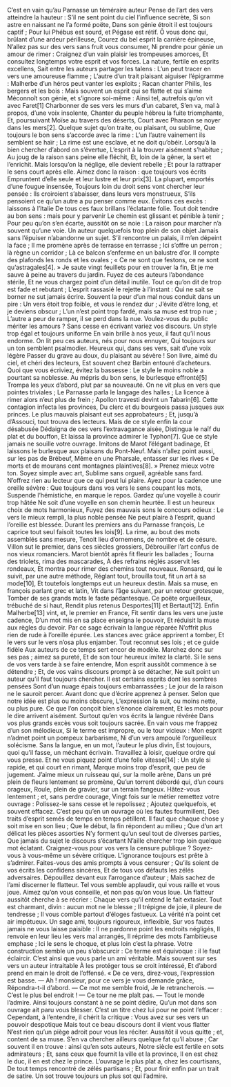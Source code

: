 C’est en vain qu’au Parnasse un téméraire auteur
Pense de l’art des vers atteindre la hauteur :
S’il ne sent point du ciel l’influence secrète,
Si son astre en naissant ne l’a formé poëte,
Dans son génie étroit il est toujours captif ;
Pour lui Phébus est sourd, et Pégase est rétif.
Ô vous donc qui, brûlant d’une ardeur périlleuse,
Courez du bel esprit la carrière épineuse,
N’allez pas sur des vers sans fruit vous consumer,
Ni prendre pour génie un amour de rimer :
Craignez d’un vain plaisir les trompeuses amorces,
Et consultez longtemps votre esprit et vos forces.
La nature, fertile en esprits excellens,
Sait entre les auteurs partager les talens :
L’un peut tracer en vers une amoureuse flamme ;
L’autre d’un trait plaisant aiguiser l’épigramme :
Malherbe d’un héros peut vanter les exploits ;
Racan chanter Philis, les bergers et les bois :
Mais souvent un esprit qui se flatte et qui s’aime
Méconnoît son génie, et s’ignore soi-même :
Ainsi tel, autrefois qu’on vit avec Faret[1]
Charbonner de ses vers les murs d’un cabaret,
S’en va, mal à propos, d’une voix insolente,
Chanter du peuple hébreu la fuite triomphante,
Et, poursuivant Moïse au travers des déserts,
Court avec Pharaon se noyer dans les mers[2].
Quelque sujet qu’on traite, ou plaisant, ou sublime,
Que toujours le bon sens s’accorde avec la rime :
L’un l’autre vainement ils semblent se haïr ;
La rime est une esclave, et ne doit qu’obéir.
Lorsqu’à la bien chercher d’abord on s’évertue,
L’esprit à la trouver aisément s’habitue ;
Au joug de la raison sans peine elle fléchit,
Et, loin de la gêner, la sert et l’enrichit.
Mais lorsqu’on la néglige, elle devient rebelle ;
Et pour la rattraper le sens court après elle.
Aimez donc la raison : que toujours vos écrits
Empruntent d’elle seule et leur lustre et leur prix[3].
La plupart, emportés d’une fougue insensée,
Toujours loin du droit sens vont chercher leur pensée :
Ils croiroient s’abaisser, dans leurs vers monstrueux,
S’ils pensoient ce qu’un autre a pu penser comme eux.
Évitons ces excès : laissons à l’Italie
De tous ces faux brillans l’éclatante folie.
Tout doit tendre au bon sens : mais pour y parvenir
Le chemin est glissant et pénible à tenir ;
Pour peu qu’on s’en écarte, aussitôt on se noie :
La raison pour marcher n’a souvent qu’une voie.
Un auteur quelquefois trop plein de son objet
Jamais sans l’épuiser n’abandonne un sujet.
S’il rencontre un palais, il m’en dépeint la face ;
Il me promène après de terrasse en terrasse ;
Ici s’offre un perron ; là règne un corridor ;
Là ce balcon s’enferme en un balustre d’or.
Il compte des plafonds les ronds et les ovales ;
« Ce ne sont que festons, ce ne sont qu’astragales[4]. »
Je saute vingt feuillets pour en trouver la fin,
Et je me sauve à peine au travers du jardin.
Fuyez de ces auteurs l’abondance stérile,
Et ne vous chargez point d’un détail inutile.
Tout ce qu’on dit de trop est fade et rebutant ;
L’esprit rassasié le rejette à l’instant :
Qui ne sait se borner ne sut jamais écrire.
Souvent la peur d’un mal nous conduit dans un pire :
Un vers étoit trop foible, et vous le rendez dur ;
J’évite d’être long, et je deviens obscur ;
L’un n’est point trop fardé, mais sa muse est trop nue ;
L’autre a peur de ramper, il se perd dans la nue.
Voulez-vous du public mériter les amours ?
Sans cesse en écrivant variez vos discours.
Un style trop égal et toujours uniforme
En vain brille à nos yeux, il faut qu’il nous endorme.
On lit peu ces auteurs, nés pour nous ennuyer,
Qui toujours sur un ton semblent psalmodier.
Heureux qui, dans ses vers, sait d’une voix légère
Passer du grave au doux, du plaisant au sévère !
Son livre, aimé du ciel, et chéri des lecteurs,
Est souvent chez Barbin entouré d’acheteurs.
Quoi que vous écriviez, évitez la bassesse :
Le style le moins noble a pourtant sa noblesse.
Au mépris du bon sens, le burlesque effronté[5]
Trompa les yeux d’abord, plut par sa nouveauté.
On ne vit plus en vers que pointes triviales ;
Le Parnasse parla le langage des halles ;
La licence à rimer alors n’eut plus de frein ;
Apollon travesti devint un Tabarin[6].
Cette contagion infecta les provinces,
Du clerc et du bourgeois passa jusques aux princes.
Le plus mauvais plaisant eut ses approbateurs ;
Et, jusqu’à d’Assouci, tout trouva des lecteurs.
Mais de ce style enfin la cour désabusée
Dédaigna de ces vers l’extravagance aisée,
Distingua le naïf du plat et du bouffon,
Et laissa la province admirer le Typhon[7].
Que ce style jamais ne souille votre ouvrage.
Imitons de Marot l’élégant badinage,
Et laissons le burlesque aux plaisans du Pont-Neuf.
Mais n’allez point aussi, sur les pas de Brébeuf,
Même en une Pharsale, entasser sur les rives
« De morts et de mourans cent montagnes plaintives[8]. »
Prenez mieux votre ton. Soyez simple avec art,
Sublime sans orgueil, agréable sans fard.
N’offrez rien au lecteur que ce qui peut lui plaire.
Ayez pour la cadence une oreille sévère :
Que toujours dans vos vers le sens coupant les mots,
Suspende l’hémistiche, en marque le repos.
Gardez qu’une voyelle à courir trop hâtée
Ne soit d’une voyelle en son chemin heurtée.
Il est un heureux choix de mots harmonieux,
Fuyez des mauvais sons le concours odieux :
Le vers le mieux rempli, la plus noble pensée
Ne peut plaire à l’esprit, quand l’oreille est blessée.
Durant les premiers ans du Parnasse françois,
Le caprice tout seul faisoit toutes les lois[9].
La rime, au bout des mots assemblés sans mesure,
Tenoit lieu d’ornemens, de nombre et de césure.
Villon sut le premier, dans ces siècles grossiers,
Débrouiller l’art confus de nos vieux romanciers.
Marot bientôt après fit fleurir les ballades ;
Tourna des triolets, rima des mascarades,
À des refrains réglés asservit les rondeaux,
Et montra pour rimer des chemins tout nouveaux.
Ronsard, qui le suivit, par une autre méthode,
Réglant tout, brouilla tout, fit un art à sa mode[10],
Et toutefois longtemps eut un heureux destin.
Mais sa muse, en françois parlant grec et latin,
Vit dans l’âge suivant, par un retour grotesque,
Tomber de ses grands mots le faste pédantesque.
Ce poëte orgueilleux, trébuché de si haut,
Rendit plus retenus Desportes[11] et Bertaut[12].
Enfin Malherbe[13] vint, et, le premier en France,
Fit sentir dans les vers une juste cadence,
D’un mot mis en sa place enseigna le pouvoir,
Et réduisit la muse aux règles du devoir.
Par ce sage écrivain la langue réparée
N’offrit plus rien de rude à l’oreille épurée.
Les stances avec grâce apprirent a tomber,
Et le vers sur le vers n’osa plus enjamber.
Tout reconnut ses lois ; et ce guide fidèle
Aux auteurs de ce temps sert encor de modèle.
Marchez donc sur ses pas ; aimez sa pureté,
Et de son tour heureux imitez la clarté.
Si le sens de vos vers tarde à se faire entendre,
Mon esprit aussitôt commence à se détendre ;
Et, de vos vains discours prompt à se détacher,
Ne suit point un auteur qu’il faut toujours chercher.
Il est certains esprits dont les sombres pensées
Sont d’un nuage épais toujours embarrassées ;
Le jour de la raison ne le sauroit percer.
Avant donc que d’écrire apprenez à penser.
Selon que notre idée est plus ou moins obscure,
L’expression la suit, ou moins nette, ou plus pure.
Ce que l’on conçoit bien s’énonce clairement,
Et les mots pour le dire arrivent aisément.
Surtout qu’en vos écrits la langue révérée
Dans vos plus grands excès vous soit toujours sacrée.
En vain vous me frappez d’un son mélodieux,
Si le terme est impropre, ou le tour vicieux :
Mon esprit n’admet point un pompeux barbarisme,
Ni d’un vers ampoulé l’orgueilleux solécisme.
Sans la langue, en un mot, l’auteur le plus divin,
Est toujours, quoi qu’il fasse, un méchant écrivain.
Travaillez à loisir, quelque ordre qui vous presse.
Et ne vous piquez point d’une folle vitesse[14] :
Un style si rapide, et qui court en rimant,
Marque moins trop d’esprit, que peu de jugement.
J’aime mieux un ruisseau qui, sur la molle arène,
Dans un pré plein de fleurs lentement se promène,
Qu’un torrent débordé qui, d’un cours orageux,
Roule, plein de gravier, sur un terrain fangeux.
Hâtez-vous lentement ; et, sans perdre courage,
Vingt fois sur le métier remettez votre ouvrage :
Polissez-le sans cesse et le repolissez ;
Ajoutez quelquefois, et souvent effacez.
C’est peu qu’en un ouvrage où les fautes fourmillent,
Des traits d’esprit semés de temps en temps pétillent.
Il faut que chaque chose y soit mise en son lieu ;
Que le début, la fin répondent au milieu ;
Que d’un art délicat les pièces assorties
N’y forment qu’un seul tout de diverses parties,
Que jamais du sujet le discours s’écartant
N’aille chercher trop loin quelque mot éclatant.
Craignez-vous pour vos vers la censure publique ?
Soyez-vous à vous-même un sévère critique.
L’ignorance toujours est prête à s’admirer.
Faites-vous des amis prompts à vous censurer ;
Qu’ils soient de vos écrits les confidens sincères,
Et de tous vos défauts les zélés adversaires.
Dépouillez devant eux l’arrogance d’auteur ;
Mais sachez de l’ami discerner le flatteur.
Tel vous semble applaudir, qui vous raille et vous joue.
Aimez qu’on vous conseille, et non pas qu’on vous loue.
Un flatteur aussitôt cherche à se récrier :
Chaque vers qu’il entend le fait extasier.
Tout est charmant, divin : aucun mot ne le blesse ;
Il trépigne de joie, il pleure de tendresse ;
Il vous comble partout d’éloges fastueux.
La vérité n’a point cet air impétueux.
Un sage ami, toujours rigoureux, inflexible,
Sur vos fautes jamais ne vous laisse paisible :
Il ne pardonne point les endroits négligés,
Il renvoie en leur lieu les vers mal arrangés,
Il réprime des mots l’ambitieuse emphase ;
Ici le sens le choque, et plus loin c’est la phrase.
Votre construction semble un peu s’obscurcir :
Ce terme est équivoque : il le faut éclaircir.
C’est ainsi que vous parle un ami véritable.
Mais souvent sur ses vers un auteur intraitable
À les protéger tous se croit intéressé,
Et d’abord prend en main le droit de l’offensé.
« De ce vers, direz-vous, l’expression est basse.
— Ah ! monsieur, pour ce vers je vous demande grâce,
Répondra-t-il d’abord. — Ce mot me semble froid,
Je le retrancherois. — C’est le plus bel endroit !
— Ce tour ne me plaît pas. — Tout le monde l’admire.
Ainsi toujours constant à ne se point dédire,
Qu’un mot dans son ouvrage ait paru vous blesser.
C’est un titre chez lui pour ne point l’effacer :
Cependant, à l’entendre, il chérit la critique :
Vous avez sur ses vers un pouvoir despotique
Mais tout ce beau discours dont il vient vous flatter
N’est rien qu’un piège adroit pour vous les réciter.
Aussitôt il vous quitte ; et, content de sa muse.
S’en va chercher ailleurs quelque fat qu’il abuse ;
Car souvent il en trouve : ainsi qu’en sots auteurs,
Notre siècle est fertile en sots admirateurs ;
Et, sans ceux que fournit la ville et la province,
Il en est chez le duc, il en est chez le prince.
L’ouvrage le plus plat a, chez les courtisans,
De tout temps rencontré de zélés partisans ;
Et, pour finir enfin par un trait de satire.
Un sot trouve toujours un plus sot qui l’admire.
